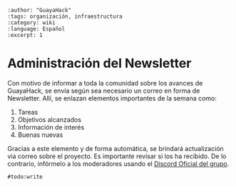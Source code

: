 ```{post} 2023-06-30
:author: "GuayaHack"
:tags: organización, infraestructura
:category: wiki
:language: Español
:excerpt: 1
```

# Administración del Newsletter

Con motivo de informar a toda la comunidad sobre los avances de GuayaHack, se envía según sea necesario un correo en forma de Newsletter. Allí, se enlazan elementos importantes de la semana como:

1. Tareas
2. Objetivos alcanzados
3. Información de interés
4. Buenas nuevas

Gracias a este elemento y de forma automática, se brindará actualización via correo sobre el proyecto. Es importante revisar si los ha recibido. De lo contrario, infórmelo a los moderadores usando el [Discord Oficial del grupo](https://discord.com/invite/trzuezGrZd). 

`#todo:write`

